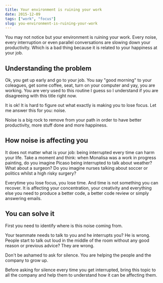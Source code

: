 ```yaml
---
title: Your environment is ruining your work
date: 2015-12-09
tags: ["work", "focus"]
slug: you-environment-is-ruining-your-work
---
```


You may not notice but your environment is ruining your work. Every
noise, every interruption or even parallel conversations are slowing
down your productivity. Which is a bad thing because it is related to
your happiness at your job.

## Understanding the problem

Ok, you get up early and go to your job. You say "good morning" to your
coleagues, get some coffee, seat, turn on your computer and yay, you are
working. You are very used to this routine I guess so I understand if
you are disagreeing with this title right now.

It is ok! It is hard to figure out what exactly is making you to lose
focus. Let me answer this for you: noise.

Noise is a big rock to remove from your path in order to have better
productivity, more stuff done and more happiness.

## How noise is affecting you

It does not matter what is your job: being interrupted every time can
harm your life. Take a moment and think: when Monalisa was a work in
progress painting, do you imagine Picaso being interrupted to talk about
weather? What about a surgeon? Do you imagine nurses talking about
soccer or politics whilst a high risky surgery?

Everytime you lose focus, you lose time. And time is not something you
can recover. It is affecting your concentration, your creativity and
everything else you need to produce a better code, a better code review
or simply answering emails.

## You can solve it

First you need to identify where is this noise coming from.

Your teammate needs to talk to you and he interrupts you? He is wrong.
People start to talk out loud in the middle of the room without any good
reason or previous advice? They are wrong.

Don't be ashamed to ask for silence. You are helping the people and the
company to grow up.

Before asking for silence every time you get interrupted, bring this
topic to all the company and help them to understand how it can be
affecting them.
